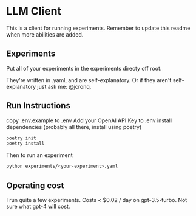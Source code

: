 # LLM Client

This is a client for running experiments.  Remember to update this readme when more abilities are added.

## Experiments

Put all of your experiments in the experiments directy off root.

They're written in .yaml, and are self-explanatory.  Or if they aren't self-explanatory just ask me: @jcronq.

## Run Instructions
copy .env.example to .env
Add your OpenAI API Key to .env 
install dependencies (probably all there, install using poetry)

```bash
poetry init
poetry install
```

Then to run an experiment
```bash
python experiments/<your-experiment>.yaml
```

## Operating cost
I run quite a few experiments.  Costs < $0.02 / day on gpt-3.5-turbo.  Not sure what gpt-4 will cost.



